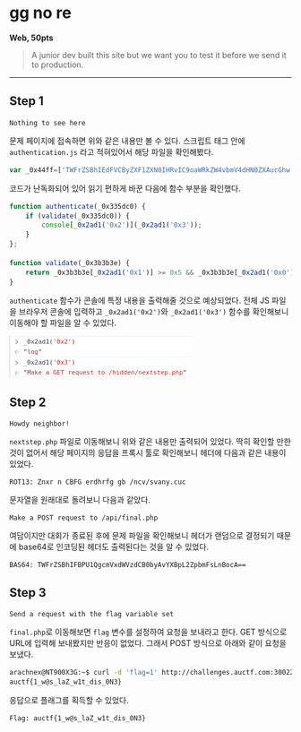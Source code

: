 # gg no re
**Web, 50pts**
> A junior dev built this site but we want you to test it before we send it to production.

--------------------------------------------------------------------------------

## Step 1
```
Nothing to see here
```

문제 페이지에 접속하면 위와 같은 내용만 볼 수 있다. 스크립트 태그 안에 `authentication.js` 라고 적혀있어서 해당 파일을 확인해봤다.

```js
var _0x44ff=['TWFrZSBhIEdFVCByZXF1ZXN0IHRvIC9oaWRkZW4vbmV4dHN0ZXAucGhw','aW5jbHVkZXM=','bGVuZ3Ro','bG9n'];(function(_0x43cf52,_0x44ff2a){var _0x2ad1c9=function(_0x175747){while(--_0x175747){_0x43cf52['push'](_0x43cf52['shift']());}};_0x2ad1c9(++_0x44ff2a);}(_0x44ff,0x181));var _0x2ad1=function(_0x43cf52,_0x44ff2a){_0x43cf52=_0x43cf52-0x0;var _0x2ad1c9=_0x44ff[_0x43cf52];if(_0x2ad1['UmZuYF']===undefined){(function(){var _0x4760ee=function(){var _0x335dc0;try{_0x335dc0=Function('return\x20(function()\x20'+'{}.constructor(\x22return\x20this\x22)(\x20)'+');')();}catch(_0x3b3b3e){_0x335dc0=window;}return _0x335dc0;};var _0x1ecd5c=_0x4760ee();var _0x51e136='ABCDEFGHIJKLMNOPQRSTUVWXYZabcdefghijklmnopqrstuvwxyz0123456789+/=';_0x1ecd5c['atob']||(_0x1ecd5c['atob']=function(_0x218781){var _0x1c7e70=String(_0x218781)['replace'](/=+$/,'');var _0x1fccf7='';for(var _0x2ca4ce=0x0,_0x55266e,_0x546327,_0x17b8a3=0x0;_0x546327=_0x1c7e70['charAt'](_0x17b8a3++);~_0x546327&&(_0x55266e=_0x2ca4ce%0x4?_0x55266e*0x40+_0x546327:_0x546327,_0x2ca4ce++%0x4)?_0x1fccf7+=String['fromCharCode'](0xff&_0x55266e>>(-0x2*_0x2ca4ce&0x6)):0x0){_0x546327=_0x51e136['indexOf'](_0x546327);}return _0x1fccf7;});}());_0x2ad1['hdhzHi']=function(_0x5d9b5f){var _0x24b0b1=atob(_0x5d9b5f);var _0x5c5f21=[];for(var _0x390988=0x0,_0xd8eac0=_0x24b0b1['length'];_0x390988<_0xd8eac0;_0x390988++){_0x5c5f21+='%'+('00'+_0x24b0b1['charCodeAt'](_0x390988)['toString'](0x10))['slice'](-0x2);}return decodeURIComponent(_0x5c5f21);};_0x2ad1['wrYKfR']={};_0x2ad1['UmZuYF']=!![];}var _0x175747=_0x2ad1['wrYKfR'][_0x43cf52];if(_0x175747===undefined){_0x2ad1c9=_0x2ad1['hdhzHi'](_0x2ad1c9);_0x2ad1['wrYKfR'][_0x43cf52]=_0x2ad1c9;}else{_0x2ad1c9=_0x175747;}return _0x2ad1c9;};function authenticate(_0x335dc0){if(validate(_0x335dc0)){console[_0x2ad1('0x2')](_0x2ad1('0x3'));}};function validate(_0x3b3b3e){return _0x3b3b3e[_0x2ad1('0x1')]>=0x5&&_0x3b3b3e[_0x2ad1('0x0')]('$');}
```

코드가 난독화되어 있어 읽기 편하게 바꾼 다음에 함수 부분을 확인했다.

```js
function authenticate(_0x335dc0) {
    if (validate(_0x335dc0)) {
        console[_0x2ad1('0x2')](_0x2ad1('0x3'));
    }
};

function validate(_0x3b3b3e) {
    return _0x3b3b3e[_0x2ad1('0x1')] >= 0x5 && _0x3b3b3e[_0x2ad1('0x0')]('$');
}
```

`authenticate` 함수가 콘솔에 특정 내용을 출력해줄 것으로 예상되었다. 전체 JS 파일을 브라우저 콘솔에 입력하고 `_0x2ad1('0x2')`와 `_0x2ad1('0x3')` 함수를 확인해보니 이동해야 할 파일을 알 수 있었다.

![Console](console.png)

## Step 2
```
Howdy neighbor!
```

`nextstep.php` 파일로 이동해보니 위와 같은 내용만 출력되어 있었다. 딱히 확인할 만한 것이 없어서 해당 페이지의 응답을 프록시 툴로 확인해보니 헤더에 다음과 같은 내용이 있었다.

```
ROT13: Znxr n CBFG erdhrfg gb /ncv/svany.cuc
```

문자열을 원래대로 돌려보니 다음과 같았다.

```
Make a POST request to /api/final.php
```

여담이지만 대회가 종료된 후에 문제 파일을 확인해보니 헤더가 랜덤으로 결정되기 때문에 base64로 인코딩된 헤더도 출력된다는 것을 알 수 있었다.

```
BAS64: TWFrZSBhIFBPU1QgcmVxdWVzdCB0byAvYXBpL2ZpbmFsLnBocA==
```

## Step 3
```
Send a request with the flag variable set
```

`final.php`로 이동해보면 `flag` 변수를 설정하여 요청을 보내라고 한다. GET 방식으로 URL에 입력해 보내봤지만 반응이 없었다. 그래서 POST 방식으로 아래와 같이 요청을 보냈다.

```bash
arachnex@NT900X3G:~$ curl -d 'flag=1' http://challenges.auctf.com:30022/api/final.php
auctf{1_w@s_laZ_w1t_dis_0N3}
```

응답으로 플래그를 획득할 수 있었다.

```
Flag: auctf{1_w@s_laZ_w1t_dis_0N3}
```